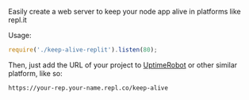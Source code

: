 Easily create a web server to keep your node app alive in platforms like repl.it

Usage:
```js
require('./keep-alive-replit').listen(80);
```

Then, just add the URL of your project to [UptimeRobot](https://uptimerobot.com/) or other similar platform, like so: 
```
https://your-rep.your-name.repl.co/keep-alive
```